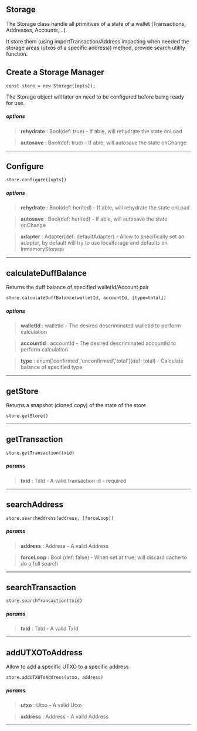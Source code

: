 ## Storage

The Storage class handle all primitives of a state of a wallet (Transactions, Addresses, Accounts,...).

It store them (using importTransaction/Address impacting when needed the storage areas (utxos of a specific address)) method, provide search utility function.


## Create a Storage Manager

```
const store = new Storage([opts]);
```

The Storage object will later on need to be configured before being ready for use.

##### options

> **rehydrate** : Bool(def: true) - If able, will rehydrate the state onLoad

> **autosave** : Bool(def: true) - If able, will autosave the state onChange

---

## Configure

`store.configure([opts])`

##### options

> **rehydrate** : Bool(def: herited) - If able, will rehydrate the state onLoad

> **autosave** : Bool(def: herited) - If able, will autosave the state onChange

> **adapter** : Adapter(def: defaultAdapter) - Allow to specifically set an adapter, by default will try to use localforage and defaults on InmemoryStorage

---

## calculateDuffBalance

Returns the duff balance of specified walletId/Account pair

`store.calculateDuffBalance(walletId, accountId, [type=total])`

##### options

> **walletId** : walletId - The desired descriminated walletId to perform calculation

> **accountId** :  accountId - The desired descriminated accountId to perform calculation

> **type** : enum['confirmed','unconfirmed','total'](def: total) - Calculate balance of specified type
---

## getStore

Returns a snapshot (cloned copy) of the state of the store

`store.getStore()`

---

## getTransaction

`store.getTransaction(txid)`

##### params

> **txid** : TxId - A valid transaction id - required

---

## searchAddress

`store.searchAddress(address, [forceLoop])`

##### params

> **address** : Address - A valid Address

> **forceLoop** : Bool (def: false) - When set at true, will discard cache to do a full search

---

## searchTransaction

`store.searchTransaction(txid)`

##### params

> **txid** : TxId - A valid TxId

---


## addUTXOToAddress
Allow to add a specific UTXO to a specific address

`store.addUTXOToAddress(utxo, address)`

##### params

> **utxo** : Utxo - A valid Utxo

> **address** : Address - A valid Address

---
